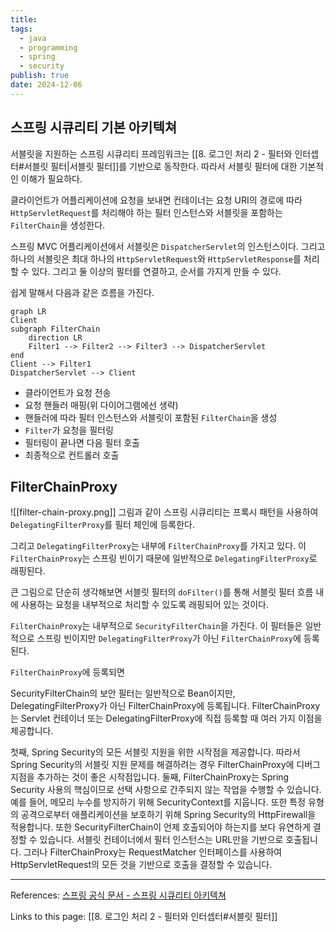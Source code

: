 ```yaml
---
title: 
tags:
  - java
  - programming
  - spring
  - security
publish: true
date: 2024-12-06
---
```

## 스프링 시큐리티 기본 아키텍쳐
서블릿을 지원하는 스프링 시큐리티 프레임워크는 [[8. 로그인 처리 2 - 필터와 인터셉터#서블릿 필터|서블릿 필터]]를 기반으로 동작한다. 따라서 서블릿 필터에 대한 기본적인 이해가 필요하다.

클라이언트가 어플리케이션에 요청을 보내면 컨테이너는 요청 URI의 경로에 따라 `HttpServletRequest`를 처리해야 하는 필터 인스턴스와 서블릿을 포함하는 `FilterChain`을 생성한다.

스프링 MVC 어플리케이션에서 서블릿은 `DispatcherServlet`의 인스턴스이다. 그리고 하나의 서블릿은 최대 하나의 `HttpServletRequest`와 `HttpServletResponse`를 처리할 수 있다. 그리고 둘 이상의 필터를 연결하고, 순서를 가지게 만들 수 있다.

쉽게 말해서 다음과 같은 흐름을 가진다.

```mermaid
graph LR
Client 
subgraph FilterChain 
	direction LR 
	Filter1 --> Filter2 --> Filter3 --> DispatcherServlet 
end 
Client --> Filter1 
DispatcherServlet --> Client
```

- 클라이언트가 요청 전송
- 요청 핸들러 매핑(위 다이어그램에선 생략)
- 핸들러에 따라 필터 인스턴스와 서블릿이 포함된 `FilterChain`을 생성
- `Filter`가 요청을 필터링
- 필터링이 끝나면 다음 필터 호출
- 최종적으로 컨트롤러 호출

## FilterChainProxy
![[filter-chain-proxy.png]]
그림과 같이 스프링 시큐리티는 프록시 패턴을 사용하여 `DelegatingFilterProxy`를 필터 체인에 등록한다.

그리고 `DelegatingFilterProxy`는 내부에 `FilterChainProxy`를 가지고 있다. 이 `FilterChainProxy`는 스프링 빈이기 때문에 일반적으로 `DelegatingFilterProxy`로 래핑된다.

큰 그림으로 단순히 생각해보면 서블릿 필터의 `doFilter()`를 통해 서블릿 필터 흐름 내에 사용하는 요청을 내부적으로 처리할 수 있도록 래핑되어 있는 것이다.

`FilterChainProxy`는 내부적으로 `SecurityFilterChain`을 가진다. 이 필터들은 일반적으로 스프링 빈이지만 `DelegatingFilterProxy`가 아닌 `FilterChainProxy`에 등록된다.

`FilterChainProxy`에 등록되면 

SecurityFilterChain의 보안 필터는 일반적으로 Bean이지만, DelegatingFilterProxy가 아닌 FilterChainProxy에 등록됩니다. FilterChainProxy는 Servlet 컨테이너 또는 DelegatingFilterProxy에 직접 등록할 때 여러 가지 이점을 제공합니다. 

첫째, Spring Security의 모든 서블릿 지원을 위한 시작점을 제공합니다. 따라서 Spring Security의 서블릿 지원 문제를 해결하려는 경우 FilterChainProxy에 디버그 지점을 추가하는 것이 좋은 시작점입니다. 둘째, FilterChainProxy는 Spring Security 사용의 핵심이므로 선택 사항으로 간주되지 않는 작업을 수행할 수 있습니다. 예를 들어, 메모리 누수를 방지하기 위해 SecurityContext를 지웁니다. 또한 특정 유형의 공격으로부터 애플리케이션을 보호하기 위해 Spring Security의 HttpFirewall을 적용합니다. 또한 SecurityFilterChain이 언제 호출되어야 하는지를 보다 유연하게 결정할 수 있습니다. 서블릿 컨테이너에서 필터 인스턴스는 URL만을 기반으로 호출됩니다. 그러나 FilterChainProxy는 RequestMatcher 인터페이스를 사용하여 HttpServletRequest의 모든 것을 기반으로 호출을 결정할 수 있습니다.



---
References: [스프링 공식 문서 - 스프링 시큐리티 아키텍쳐](https://docs.spring.io/spring-security/reference/servlet/architecture.html)

Links to this page: [[8. 로그인 처리 2 - 필터와 인터셉터#서블릿 필터]]